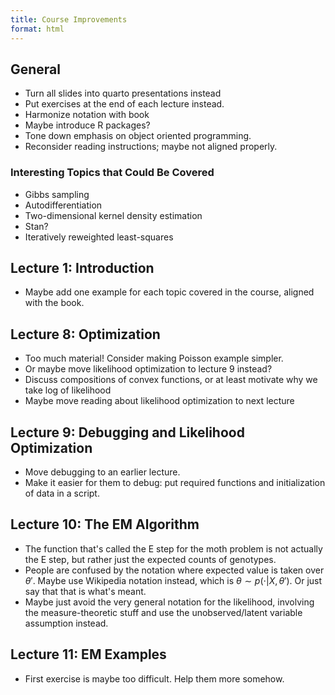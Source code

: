 ```yaml
---
title: Course Improvements
format: html
---
```


## General

- Turn all slides into quarto presentations instead
- Put exercises at the end of each lecture instead.
- Harmonize notation with book
- Maybe introduce R packages?
- Tone down emphasis on object oriented programming.
- Reconsider reading instructions; maybe not aligned properly.

### Interesting Topics that Could Be Covered

- Gibbs sampling
- Autodifferentiation
- Two-dimensional kernel density estimation
- Stan?
- Iteratively reweighted least-squares

## Lecture 1: Introduction

- Maybe add one example for each topic covered in the course, aligned with the
  book.

## Lecture 8: Optimization

- Too much material! Consider making Poisson example simpler.
- Or maybe move likelihood optimization to lecture 9 instead?
- Discuss compositions of convex functions, or at least motivate why we take log
  of likelihood
- Maybe move reading about likelihood optimization to next lecture

## Lecture 9: Debugging and Likelihood Optimization

- Move debugging to an earlier lecture.
- Make it easier for them to debug: put required functions and initialization of
  data in a script.

## Lecture 10: The EM Algorithm

- The function that's called the E step for the moth problem is not actually the
  E step, but rather just the expected counts of genotypes.
- People are confused by the notation where expected value is taken over
  $\theta'$. Maybe use Wikipedia notation instead, which is
  $\theta \sim p(\cdot
| X, \theta')$. Or just say that that is what's meant.
- Maybe just avoid the very general notation for the likelihood, involving the
  measure-theoretic stuff and use the unobserved/latent variable assumption
  instead.

## Lecture 11: EM Examples

- First exercise is maybe too difficult. Help them more somehow.
